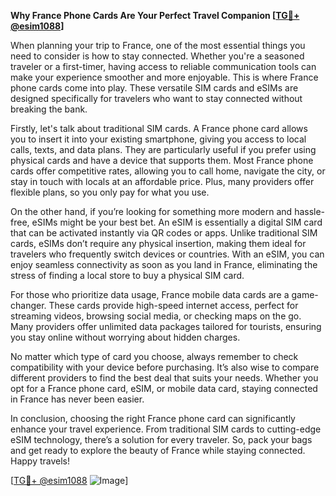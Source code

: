 **Why France Phone Cards Are Your Perfect Travel Companion [[TG💪+ @esim1088](https://t.me/s/esim1088)]**

When planning your trip to France, one of the most essential things you need to consider is how to stay connected. Whether you're a seasoned traveler or a first-timer, having access to reliable communication tools can make your experience smoother and more enjoyable. This is where France phone cards come into play. These versatile SIM cards and eSIMs are designed specifically for travelers who want to stay connected without breaking the bank.

Firstly, let's talk about traditional SIM cards. A France phone card allows you to insert it into your existing smartphone, giving you access to local calls, texts, and data plans. They are particularly useful if you prefer using physical cards and have a device that supports them. Most France phone cards offer competitive rates, allowing you to call home, navigate the city, or stay in touch with locals at an affordable price. Plus, many providers offer flexible plans, so you only pay for what you use.

On the other hand, if you’re looking for something more modern and hassle-free, eSIMs might be your best bet. An eSIM is essentially a digital SIM card that can be activated instantly via QR codes or apps. Unlike traditional SIM cards, eSIMs don’t require any physical insertion, making them ideal for travelers who frequently switch devices or countries. With an eSIM, you can enjoy seamless connectivity as soon as you land in France, eliminating the stress of finding a local store to buy a physical SIM card.

For those who prioritize data usage, France mobile data cards are a game-changer. These cards provide high-speed internet access, perfect for streaming videos, browsing social media, or checking maps on the go. Many providers offer unlimited data packages tailored for tourists, ensuring you stay online without worrying about hidden charges.

No matter which type of card you choose, always remember to check compatibility with your device before purchasing. It’s also wise to compare different providers to find the best deal that suits your needs. Whether you opt for a France phone card, eSIM, or mobile data card, staying connected in France has never been easier.

In conclusion, choosing the right France phone card can significantly enhance your travel experience. From traditional SIM cards to cutting-edge eSIM technology, there’s a solution for every traveler. So, pack your bags and get ready to explore the beauty of France while staying connected. Happy travels!

[[TG💪+ @esim1088](https://t.me/s/esim1088) ![Image](https://i.postimg.cc/Y0z9fWf4/image.png)]